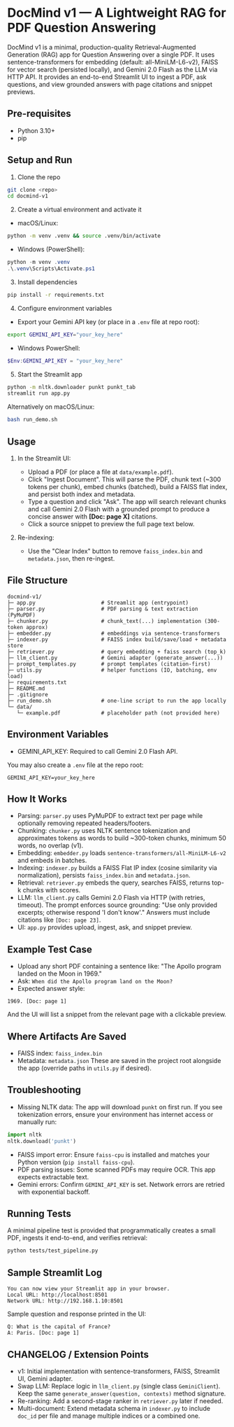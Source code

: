# DocMind v1 — A Lightweight RAG for PDF Question Answering

DocMind v1 is a minimal, production-quality Retrieval-Augmented Generation (RAG) app for Question Answering over a single PDF. It uses sentence-transformers for embedding (default: all-MiniLM-L6-v2), FAISS for vector search (persisted locally), and Gemini 2.0 Flash as the LLM via HTTP API. It provides an end-to-end Streamlit UI to ingest a PDF, ask questions, and view grounded answers with page citations and snippet previews.

## Pre-requisites
- Python 3.10+
- pip

## Setup and Run

1. Clone the repo
```bash
git clone <repo>
cd docmind-v1
```

2. Create a virtual environment and activate it
- macOS/Linux:
```bash
python -m venv .venv && source .venv/bin/activate
```
- Windows (PowerShell):
```powershell
python -m venv .venv
.\.venv\Scripts\Activate.ps1
```

3. Install dependencies
```bash
pip install -r requirements.txt
```

4. Configure environment variables
- Export your Gemini API key (or place in a `.env` file at repo root):
```bash
export GEMINI_API_KEY="your_key_here"
```
- Windows PowerShell:
```powershell
$Env:GEMINI_API_KEY = "your_key_here"
```

5. Start the Streamlit app
```bash
python -m nltk.downloader punkt punkt_tab
streamlit run app.py
```

Alternatively on macOS/Linux:
```bash
bash run_demo.sh
```

## Usage
1. In the Streamlit UI:
   - Upload a PDF (or place a file at `data/example.pdf`).
   - Click "Ingest Document". This will parse the PDF, chunk text (~300 tokens per chunk), embed chunks (batched), build a FAISS flat index, and persist both index and metadata.
   - Type a question and click "Ask". The app will search relevant chunks and call Gemini 2.0 Flash with a grounded prompt to produce a concise answer with **[Doc: page X]** citations.
   - Click a source snippet to preview the full page text below.

2. Re-indexing:
   - Use the "Clear Index" button to remove `faiss_index.bin` and `metadata.json`, then re-ingest.

## File Structure
```text
docmind-v1/
├─ app.py                     # Streamlit app (entrypoint)
├─ parser.py                  # PDF parsing & text extraction (PyMuPDF)
├─ chunker.py                 # chunk_text(...) implementation (300-token approx)
├─ embedder.py                # embeddings via sentence-transformers
├─ indexer.py                 # FAISS index build/save/load + metadata store
├─ retriever.py               # query embedding + faiss search (top_k)
├─ llm_client.py              # Gemini adapter (generate_answer(...))
├─ prompt_templates.py        # prompt templates (citation-first)
├─ utils.py                   # helper functions (IO, batching, env load)
├─ requirements.txt
├─ README.md
├─ .gitignore
├─ run_demo.sh                # one-line script to run the app locally
└─ data/
   └─ example.pdf             # placeholder path (not provided here)
```

## Environment Variables
- GEMINI_API_KEY: Required to call Gemini 2.0 Flash API.

You may also create a `.env` file at the repo root:
```
GEMINI_API_KEY=your_key_here
```

## How It Works
- Parsing: `parser.py` uses PyMuPDF to extract text per page while optionally removing repeated headers/footers.
- Chunking: `chunker.py` uses NLTK sentence tokenization and approximates tokens as words to build ~300-token chunks, minimum 50 words, no overlap (v1).
- Embedding: `embedder.py` loads `sentence-transformers/all-MiniLM-L6-v2` and embeds in batches.
- Indexing: `indexer.py` builds a FAISS Flat IP index (cosine similarity via normalization), persists `faiss_index.bin` and `metadata.json`.
- Retrieval: `retriever.py` embeds the query, searches FAISS, returns top-k chunks with scores.
- LLM: `llm_client.py` calls Gemini 2.0 Flash via HTTP (with retries, timeout). The prompt enforces source grounding: "Use only provided excerpts; otherwise respond 'I don't know'." Answers must include citations like `[Doc: page 23]`.
- UI: `app.py` provides upload, ingest, ask, and snippet preview.

## Example Test Case
- Upload any short PDF containing a sentence like: "The Apollo program landed on the Moon in 1969."
- Ask: `When did the Apollo program land on the Moon?`
- Expected answer style:
```
1969. [Doc: page 1]
```
And the UI will list a snippet from the relevant page with a clickable preview.

## Where Artifacts Are Saved
- FAISS index: `faiss_index.bin`
- Metadata: `metadata.json`
These are saved in the project root alongside the app (override paths in `utils.py` if desired).

## Troubleshooting
- Missing NLTK data: The app will download `punkt` on first run. If you see tokenization errors, ensure your environment has internet access or manually run:
```python
import nltk
nltk.download('punkt')
```
- FAISS import error: Ensure `faiss-cpu` is installed and matches your Python version (`pip install faiss-cpu`).
- PDF parsing issues: Some scanned PDFs may require OCR. This app expects extractable text.
- Gemini errors: Confirm `GEMINI_API_KEY` is set. Network errors are retried with exponential backoff.

## Running Tests
A minimal pipeline test is provided that programmatically creates a small PDF, ingests it end-to-end, and verifies retrieval:
```bash
python tests/test_pipeline.py
```

## Sample Streamlit Log
```
You can now view your Streamlit app in your browser.
Local URL: http://localhost:8501
Network URL: http://192.168.1.10:8501
```
Sample question and response printed in the UI:
```
Q: What is the capital of France?
A: Paris. [Doc: page 1]
```

## CHANGELOG / Extension Points
- v1: Initial implementation with sentence-transformers, FAISS, Streamlit UI, Gemini adapter.
- Swap LLM: Replace logic in `llm_client.py` (single class `GeminiClient`). Keep the same `generate_answer(question, contexts)` method signature.
- Re-ranking: Add a second-stage ranker in `retriever.py` later if needed.
- Multi-document: Extend metadata schema in `indexer.py` to include `doc_id` per file and manage multiple indices or a combined one.
